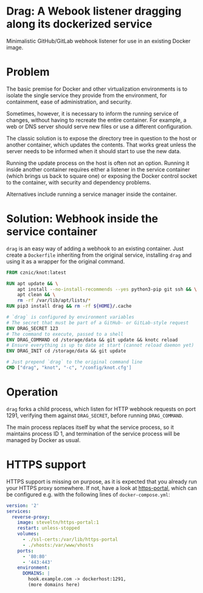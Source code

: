 # Drag: A Webook listener dragging along its dockerized service

Minimalistic GitHub/GitLab webhook listener for use in an existing Docker image.

# Problem

The basic premise for Docker and other virtualization environments is to
isolate the single service they provide from the environment, for containment,
ease of administration, and security.

Sometimes, however, it is necessary to inform the running service of changes,
without having to recreate the entire container. For example, a web or DNS
server should serve new files or use a different configuration.

The classic solution is to expose the directory tree in question to the host or
another container, which updates the contents. That works great unless the
server needs to be informed when it should start to use the new data.

Running the update process on the host is often not an option. Running it
inside another container requires either a listener in the service container
(which brings us back to square one) or exposing the Docker control socket to
the container, with security and dependency problems.

Alternatives include running a service manager inside the container.

# Solution: Webhook inside the service container

`drag` is an easy way of adding a webhook to an existing container.
Just create a `Dockerfile` inheriting from the original service, installing
`drag` and using it as a wrapper for the original command.

```Dockerfile
FROM cznic/knot:latest

RUN apt update && \
    apt install --no-install-recommends --yes python3-pip git ssh && \
    apt clean && \
    rm -rf /var/lib/apt/lists/*
RUN pip3 install drag && rm -rf ${HOME}/.cache

# `drag` is configured by environment variables
# The secret that must be part of a GitHub- or GitLab-style request
ENV DRAG_SECRET 123
# The command to execute, passed to a shell
ENV DRAG_COMMAND cd /storage/data && git update && knotc reload
# Ensure everything is up to date at start (cannot reload daemon yet)
ENV DRAG_INIT cd /storage/data && git update

# Just prepend `drag` to the original command line
CMD ["drag", "knot", "-c", "/config/knot.cfg']
```

# Operation

`drag` forks a child process, which listen for HTTP webhook requests on port
1291, verifying them against `DRAG_SECRET`, before running `DRAG_COMMAND`.

The main process replaces itself by what the service process, so it maintains
process ID 1, and termination of the service process will be managed by Docker
as usual.

# HTTPS support

HTTPS support is missing on purpose, as it is expected that you already run
your HTTPS proxy somewhere. If not, have a look at
[https-portal](https://github.com/SteveLTN/https-portal), which can be
configured e.g. with the following lines of `docker-compose.yml`:

```yaml
version: '2'
services:
  reverse-proxy:
    image: steveltn/https-portal:1
    restart: unless-stopped
    volumes:
      - ./ssl-certs:/var/lib/https-portal
      - ./vhosts:/var/www/vhosts
    ports:
      - '80:80'
      - '443:443'
    environment:
      DOMAINS: |
        hook.example.com -> dockerhost:1291,
        (more domains here)
```
